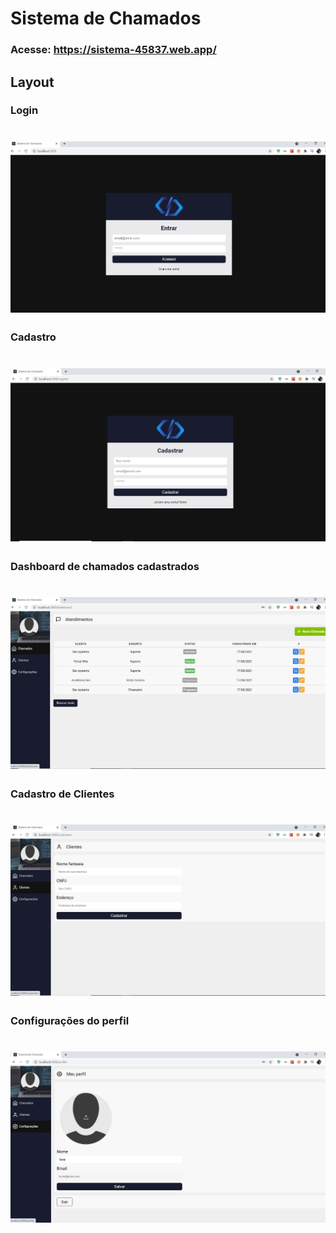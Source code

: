 # Sistema de Chamados

### Acesse: https://sistema-45837.web.app/

## Layout

### Login

<h1 align="center">
    <img alt="Login" title="Login" src="github/login.jpg" />
</h1>

### Cadastro

<h1 align="center">
    <img alt="Cadastro" title="Cadastro" src="github/cadastro.jpg" />
</h1>

### Dashboard de chamados cadastrados

<h1 align="center">
    <img alt="Chamados" title="Chamados" src="github/chamados.jpg" />
</h1>

### Cadastro de Clientes

<h1 align="center">
    <img alt="Clientes" title="Clientes" src="github/clientes.jpg" />
</h1>

### Configurações do perfil

<h1 align="center">
    <img alt="Perfil" title="Perfil" src="github/perfil.jpg" />
</h1>
